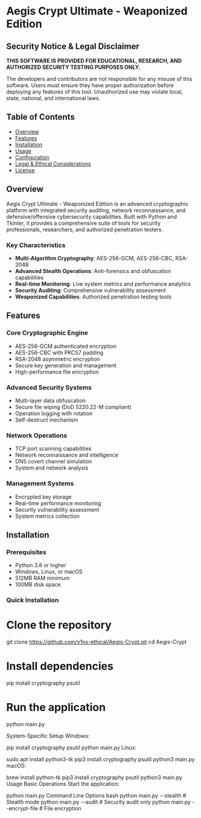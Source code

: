 # Aegis Crypt Ultimate - Weaponized Edition

## Security Notice & Legal Disclaimer

**THIS SOFTWARE IS PROVIDED FOR EDUCATIONAL, RESEARCH, AND AUTHORIZED SECURITY TESTING PURPOSES ONLY.**

The developers and contributors are not responsible for any misuse of this software. Users must ensure they have proper authorization before deploying any features of this tool. Unauthorized use may violate local, state, national, and international laws.

## Table of Contents

- [Overview](#overview)
- [Features](#features)
- [Installation](#installation)
- [Usage](#usage)
- [Configuration](#configuration)
- [Legal & Ethical Considerations](#legal-ethical-considerations)
- [License](#license)

## Overview

Aegis Crypt Ultimate - Weaponized Edition is an advanced cryptographic platform with integrated security auditing, network reconnaissance, and defensive/offensive cybersecurity capabilities. Built with Python and Tkinter, it provides a comprehensive suite of tools for security professionals, researchers, and authorized penetration testers.

### Key Characteristics

- **Multi-Algorithm Cryptography**: AES-256-GCM, AES-256-CBC, RSA-2048
- **Advanced Stealth Operations**: Anti-forensics and obfuscation capabilities
- **Real-time Monitoring**: Live system metrics and performance analytics
- **Security Auditing**: Comprehensive vulnerability assessment
- **Weaponized Capabilities**: Authorized penetration testing tools

## Features

### Core Cryptographic Engine
- AES-256-GCM authenticated encryption
- AES-256-CBC with PKCS7 padding
- RSA-2048 asymmetric encryption
- Secure key generation and management
- High-performance file encryption

### Advanced Security Systems
- Multi-layer data obfuscation
- Secure file wiping (DoD 5220.22-M compliant)
- Operation logging with rotation
- Self-destruct mechanism

### Network Operations
- TCP port scanning capabilities
- Network reconnaissance and intelligence
- DNS covert channel simulation
- System and network analysis

### Management Systems
- Encrypted key storage
- Real-time performance monitoring
- Security vulnerability assessment
- System metrics collection

## Installation

### Prerequisites
- Python 3.8 or higher
- Windows, Linux, or macOS
- 512MB RAM minimum
- 100MB disk space

### Quick Installation

# Clone the repository
git clone https://github.com/v1nx-ethical/Aegis-Crypt.git
cd Aegis-Crypt

# Install dependencies
pip install cryptography psutil

# Run the application
python main.py

System-Specific Setup
Windows:

pip install cryptography psutil
python main.py
Linux:

sudo apt install python3-tk
pip3 install cryptography psutil
python3 main.py
macOS:

brew install python-tk
pip3 install cryptography psutil
python3 main.py
Usage
Basic Operations
Start the application:

python main.py
Command Line Options
bash
python main.py --stealth          # Stealth mode
python main.py --audit            # Security audit only
python main.py --encrypt-file     # File encryption
